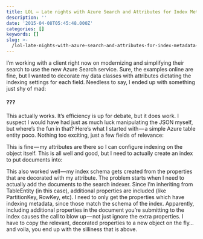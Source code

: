 ```yaml
---
title: LOL — Late nights with Azure Search and Attributes for Index Metadata
description: ''
date: '2015-04-08T05:45:48.000Z'
categories: []
keywords: []
slug: >-
  /lol-late-nights-with-azure-search-and-attributes-for-index-metadata-547b10200080
---
```


I’m working with a client right now on modernizing and simplifying their search to use the new Azure Search service. Sure, the examples online are fine, but I wanted to decorate my data classes with attributes dictating the indexing settings for each field. Needless to say, I ended up with something just shy of mad:

#### ???

This actually works. It’s efficiency is up for debate, but it does work. I suspect I would have had just as much luck manipulating the JSON myself, but where’s the fun in that? Here’s what I started with — a simple Azure table entity poco. Nothing too exciting, just a few fields of relevance:

This is fine — my attributes are there so I can configure indexing on the object itself. This is all well and good, but I need to actually create an index to put documents into:

This also worked well — my index schema gets created from the properties that are decorated with my attribute. The problem starts when I need to actually add the documents to the search indexer. Since I’m inheriting from TableEntity (in this case), additional properties are included (like PartitionKey, RowKey, etc). I need to only get the properties which have indexing metadata, since those match the schema of the index. Apparently, including additional properties in the document you’re submitting to the index causes the call to blow up — not just ignore the extra properties. I have to copy the relevant, decorated properties to a new object on the fly…and voila, you end up with the silliness that is above.
